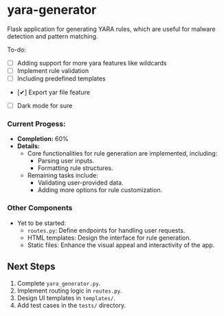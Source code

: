 # yara-generator
Flask application for generating YARA rules, which are useful for malware detection and pattern matching.


To-do:
- [ ] Adding support for more yara features like wildcards
- [ ] Implement rule validation
- [ ] Including predefined templates
- [✔] Export yar file feature
- [ ] Dark mode for sure


### Current Progess:
- **Completion:** 60%
- **Details:** 
  - Core functionalities for rule generation are implemented, including:
    - Parsing user inputs.
    - Formatting rule structures.
  - Remaining tasks include:
    - Validating user-provided data.
    - Adding more options for rule customization.


### Other Components
- Yet to be started:
  - `routes.py`: Define endpoints for handling user requests.
  - HTML templates: Design the interface for rule generation.
  - Static files: Enhance the visual appeal and interactivity of the app.

## Next Steps
1. Complete `yara_generator.py`.
2. Implement routing logic in `routes.py`.
3. Design UI templates in `templates/`.
4. Add test cases in the `tests/` directory.
